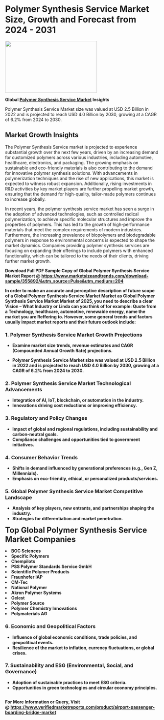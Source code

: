 <H1>Polymer Synthesis Service Market Size, Growth and Forecast from 2024 - 2031</H1><img class="aligncenter size-medium wp-image-584254" src="https://thirdeyenews.in/wp-content/uploads/2024/09/Global-Market-Research-300x168.jpeg" alt="" width="300" height="168" /><p><strong>Global&nbsp;<a href="https://www.marketsizeandtrends.com/download-sample/355892/&amp;utm_source=Pulse&amp;utm_medium=204">Polymer Synthesis Service Market</a> Insights</strong></p><p>Polymer Synthesis Service Market size was valued at USD 2.5 Billion in 2022 and is projected to reach USD 4.0 Billion by 2030, growing at a CAGR of 6.2% from 2024 to 2030.</p><p><h2>Market Growth Insights</h2> <p>The Polymer Synthesis Service market is projected to experience substantial growth over the next few years, driven by an increasing demand for customized polymers across various industries, including automotive, healthcare, electronics, and packaging. The growing emphasis on sustainable and eco-friendly materials is also contributing to the demand for innovative polymer synthesis solutions. With advancements in polymerization techniques and the rise of new applications, this market is expected to witness robust expansion. Additionally, rising investments in R&D activities by key market players are further propelling market growth, ensuring that the demand for high-quality, tailor-made polymers continues to increase globally.</p> <p><strong></strong></p> <p>In recent years, the polymer synthesis service market has seen a surge in the adoption of advanced technologies, such as controlled radical polymerization, to achieve specific molecular structures and improve the properties of polymers. This has led to the growth of high-performance materials that meet the complex requirements of modern industries. Furthermore, the increasing prevalence of biopolymers and biodegradable polymers in response to environmental concerns is expected to shape the market dynamics. Companies providing polymer synthesis services are focusing on expanding their offerings to include polymers with enhanced functionality, which can be tailored to the needs of their clients, driving further market growth.</p> <p><strong></p><p><span class=""><strong>Download Full PDF Sample Copy of Global Polymer Synthesis Service Market Report</strong> @ <a href="https://www.marketsizeandtrends.com/download-sample/355892/&amp;utm_source=Pulse&amp;utm_medium=204" target="_blank">https://www.marketsizeandtrends.com/download-sample/355892/&amp;utm_source=Pulse&amp;utm_medium=204</a></span></p><p>In order to make an accurate and perceptive description of future scope of a Global&nbsp;Polymer Synthesis Service Market Market as Global&nbsp;Polymer Synthesis Service Market Market of 2025, you need to describe a clear Vision &ndash; What Industry or Linda can you think of for example: Quote from a Technology, healthcare, automotive, renewable energy, name the market you are Reffering to. However, some general trends and factors usually impact market reports and their future outlook include:</p><h3>1.&nbsp;<strong>Polymer Synthesis Service Market Growth Projections</strong></h3><ul><li>Examine market size trends, revenue estimates and CAGR (Compounded Annual Growth Rate) projections.</li><li><p>Polymer Synthesis Service Market size was valued at USD 2.5 Billion in 2022 and is projected to reach USD 4.0 Billion by 2030, growing at a CAGR of 6.2% from 2024 to 2030.</p></li></ul><h3>2.&nbsp;<strong>Polymer Synthesis Service Market Technological Advancements</strong></h3><ul><li>Integration of AI, IoT, blockchain, or automation in the industry.</li><li>Innovations driving cost reductions or improving efficiency.</li></ul><h3>3.&nbsp;<strong>Regulatory and Policy Changes</strong></h3><ul><li>Impact of global and regional regulations, including sustainability and carbon-neutral goals.</li><li>Compliance challenges and opportunities tied to government initiatives.</li></ul><h3>4.&nbsp;<strong>Consumer Behavior Trends</strong></h3><ul><li>Shifts in demand influenced by generational preferences (e.g., Gen Z, Millennials).</li><li>Emphasis on eco-friendly, ethical, or personalized products/services.</li></ul><h3>5.&nbsp;<strong>Global Polymer Synthesis Service Market Competitive Landscape</strong></h3><ul><li>Analysis of key players, new entrants, and partnerships shaping the industry.</li><li>Strategies for differentiation and market penetration.</li></ul><p data-pm-slice="1 1 []"><span style="color: inherit; font-family: inherit; font-size: 25px;">Top Global Polymer Synthesis Service Market Companies</span></p><div class="" data-test-id=""><p><li>BOC Sciences</li><li> Specific Polymers</li><li> Chempilots</li><li> PSS Polymer Standards Service GmbH</li><li> Scientific Polymer Products</li><li> Fraunhofer IAP</li><li> CM-Tec</li><li> National Polymer</li><li> Akron Polymer Systems</li><li> Gelest</li><li> Polymer Source</li><li> Polymer Chemistry Innovations</li><li> Polymaterials AG</li></p></div><h3>6.&nbsp;<strong>Economic and Geopolitical Factors</strong></h3><ul><li>Influence of global economic conditions, trade policies, and geopolitical events.</li><li>Resilience of the market to inflation, currency fluctuations, or global crises.</li></ul><h3>7.&nbsp;<strong>Sustainability and ESG (Environmental, Social, and Governance)</strong></h3><ul><li>Adoption of sustainable practices to meet ESG criteria.</li><li>Opportunities in green technologies and circular economy principles.</li></ul><h2><strong style="font-size: 14px;">For More Information or Query, Visit @&nbsp;</strong><a style="background-color: #ffffff; font-size: 14px;" href="https://www.marketsizeandtrends.com/report/polymer-synthesis-service-market/" target="_blank">https://www.verifiedmarketreports.com/product/airport-passenger-boarding-bridge-market</a></h2>
